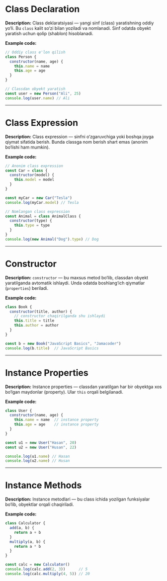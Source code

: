# Class Declaration

**Description:**
Class deklaratsiyasi — yangi sinf (class) yaratishning oddiy yo‘li. Bu `class` kalit so‘zi bilan yoziladi va nomlanadi. Sinf odatda obyekt yaratish uchun qolip (shablon) hisoblanadi.

**Example code:**

```js
// Oddiy class e'lon qilish
class Person {
  constructor(name, age) {
    this.name = name
    this.age = age
  }
}

// Classdan obyekt yaratish
const user = new Person("Ali", 25)
console.log(user.name) // Ali
```

---

# Class Expression

**Description:**
Class expression — sinfni o‘zgaruvchiga yoki boshqa joyga qiymat sifatida berish. Bunda classga nom berish shart emas (anonim bo‘lishi ham mumkin).

**Example code:**

```js
// Anonim class expression
const Car = class {
  constructor(model) {
    this.model = model
  }
}

const myCar = new Car("Tesla")
console.log(myCar.model) // Tesla

// Nomlangan class expression
const Animal = class AnimalClass {
  constructor(type) {
    this.type = type
  }
}
console.log(new Animal("Dog").type) // Dog
```

---

# Constructor

**Description:**
`constructor` — bu maxsus metod bo‘lib, classdan obyekt yaratilganda avtomatik ishlaydi. Unda odatda boshlang‘ich qiymatlar (`properties`) beriladi.

**Example code:**

```js
class Book {
  constructor(title, author) {
    // constructor chaqirilganda shu ishlaydi
    this.title = title
    this.author = author
  }
}

const b = new Book("JavaScript Basics", "Jamacoder")
console.log(b.title)  // JavaScript Basics
```

---

# Instance Properties

**Description:**
Instance properties — classdan yaratilgan har bir obyektga xos bo‘lgan maydonlar (property). Ular `this` orqali belgilanadi.

**Example code:**

```js
class User {
  constructor(name, age) {
    this.name = name  // instance property
    this.age = age    // instance property
  }
}

const u1 = new User("Hasan", 20)
const u2 = new User("Husan", 22)

console.log(u1.name) // Hasan
console.log(u2.name) // Husan
```

---

# Instance Methods

**Description:**
Instance metodlari — bu class ichida yozilgan funksiyalar bo‘lib, obyektlar orqali chaqiriladi.

**Example code:**

```js
class Calculator {
  add(a, b) {
    return a + b
  }
  multiply(a, b) {
    return a * b
  }
}

const calc = new Calculator()
console.log(calc.add(2, 3))      // 5
console.log(calc.multiply(4, 5)) // 20
```
